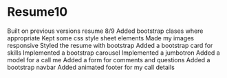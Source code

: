 # Resume10
Built on previous versions resume 8/9
Added bootstrap clases where appropriate
Kept some css style sheet elements
Made my images responsive
Styled the resume with bootstrap
Added a bootstrap card for skills
Implemented a bootstrap carousel
Implemented a jumbotron
Added a model for a call me
Added a form for comments and questions
Added a bootstrap navbar
Added animated footer for my call details
